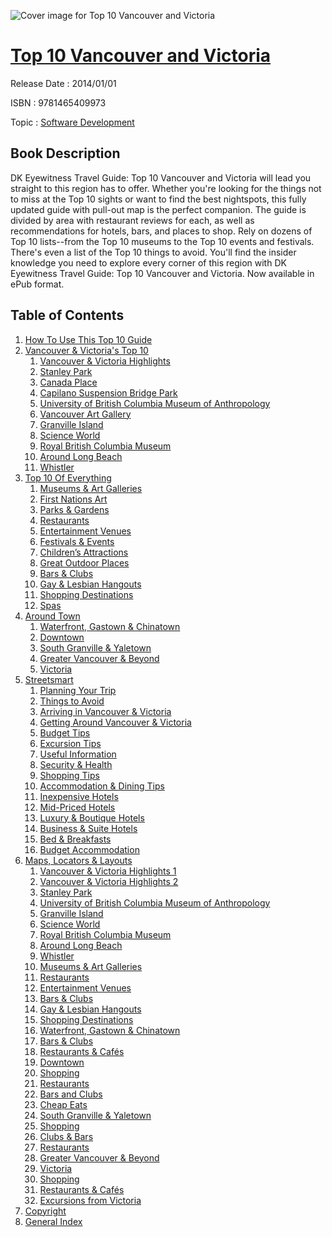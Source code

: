 ![Cover image for Top 10 Vancouver and Victoria](https://imgdetail.ebookreading.net/cover/cover/software_development/EB9781465409973.jpg)

[Top 10 Vancouver and Victoria](https://ebookreading.net/view/book/Top+10+Vancouver+and+Victoria-EB9781465409973_1.html "Top 10 Vancouver and Victoria")
====================================================================================================================

Release Date : 2014/01/01

ISBN : 9781465409973

Topic : [Software Development](https://ebookreading.net/search/category/software-development)

Book Description
-----------------

DK Eyewitness Travel Guide: Top 10 Vancouver and Victoria will lead you straight to this region has to offer. Whether you're looking for the things not to miss at the Top 10 sights or want to find the best nightspots, this fully updated guide with pull-out map is the perfect companion. 
The guide is divided by area with restaurant reviews for each, as well as recommendations for hotels, bars, and places to shop. Rely on dozens of Top 10 lists--from the Top 10 museums to the Top 10 events and festivals. There's even a list of the Top 10 things to avoid.
You'll find the insider knowledge you need to explore every corner of this region with DK Eyewitness Travel Guide: Top 10 Vancouver and Victoria.
Now available in ePub format.
              
Table of Contents
-----------------

1. [How To Use This Top 10 Guide](https://ebookreading.net/view/book/Top+10+Vancouver+and+Victoria-EB9781465409973_3.html)
1. [Vancouver &amp; Victoria&#39;s Top 10](https://ebookreading.net/view/book/Top+10+Vancouver+and+Victoria-EB9781465409973_4.html)
    1. [Vancouver &amp; Victoria Highlights](https://ebookreading.net/view/book/Top+10+Vancouver+and+Victoria-EB9781465409973_5.html)
    1. [Stanley Park](https://ebookreading.net/view/book/Top+10+Vancouver+and+Victoria-EB9781465409973_6.html)
    1. [Canada Place](https://ebookreading.net/view/book/Top+10+Vancouver+and+Victoria-EB9781465409973_7.html)
    1. [Capilano Suspension Bridge Park](https://ebookreading.net/view/book/Top+10+Vancouver+and+Victoria-EB9781465409973_8.html)
    1. [University of British Columbia Museum of Anthropology](https://ebookreading.net/view/book/Top+10+Vancouver+and+Victoria-EB9781465409973_9.html)
    1. [Vancouver Art Gallery](https://ebookreading.net/view/book/Top+10+Vancouver+and+Victoria-EB9781465409973_10.html)
    1. [Granville Island](https://ebookreading.net/view/book/Top+10+Vancouver+and+Victoria-EB9781465409973_11.html)
    1. [Science World](https://ebookreading.net/view/book/Top+10+Vancouver+and+Victoria-EB9781465409973_12.html)
    1. [Royal British Columbia Museum](https://ebookreading.net/view/book/Top+10+Vancouver+and+Victoria-EB9781465409973_13.html)
    1. [Around Long Beach](https://ebookreading.net/view/book/Top+10+Vancouver+and+Victoria-EB9781465409973_14.html)
    1. [Whistler](https://ebookreading.net/view/book/Top+10+Vancouver+and+Victoria-EB9781465409973_15.html)
1. [Top 10 Of Everything](https://ebookreading.net/view/book/Top+10+Vancouver+and+Victoria-EB9781465409973_16.html)
    1. [Museums &amp; Art Galleries](https://ebookreading.net/view/book/Top+10+Vancouver+and+Victoria-EB9781465409973_17.html)
    1. [First Nations Art](https://ebookreading.net/view/book/Top+10+Vancouver+and+Victoria-EB9781465409973_18.html)
    1. [Parks &amp; Gardens](https://ebookreading.net/view/book/Top+10+Vancouver+and+Victoria-EB9781465409973_19.html)
    1. [Restaurants](https://ebookreading.net/view/book/Top+10+Vancouver+and+Victoria-EB9781465409973_20.html)
    1. [Entertainment Venues](https://ebookreading.net/view/book/Top+10+Vancouver+and+Victoria-EB9781465409973_21.html)
    1. [Festivals &amp; Events](https://ebookreading.net/view/book/Top+10+Vancouver+and+Victoria-EB9781465409973_22.html)
    1. [Children’s Attractions](https://ebookreading.net/view/book/Top+10+Vancouver+and+Victoria-EB9781465409973_23.html)
    1. [Great Outdoor Places](https://ebookreading.net/view/book/Top+10+Vancouver+and+Victoria-EB9781465409973_24.html)
    1. [Bars &amp; Clubs](https://ebookreading.net/view/book/Top+10+Vancouver+and+Victoria-EB9781465409973_25.html)
    1. [Gay &amp; Lesbian Hangouts](https://ebookreading.net/view/book/Top+10+Vancouver+and+Victoria-EB9781465409973_26.html)
    1. [Shopping Destinations](https://ebookreading.net/view/book/Top+10+Vancouver+and+Victoria-EB9781465409973_27.html)
    1. [Spas](https://ebookreading.net/view/book/Top+10+Vancouver+and+Victoria-EB9781465409973_28.html)
1. [Around Town](https://ebookreading.net/view/book/Top+10+Vancouver+and+Victoria-EB9781465409973_29.html)
    1. [Waterfront, Gastown &amp; Chinatown](https://ebookreading.net/view/book/Top+10+Vancouver+and+Victoria-EB9781465409973_30.html)
    1. [Downtown](https://ebookreading.net/view/book/Top+10+Vancouver+and+Victoria-EB9781465409973_31.html)
    1. [South Granville &amp; Yaletown](https://ebookreading.net/view/book/Top+10+Vancouver+and+Victoria-EB9781465409973_32.html)
    1. [Greater Vancouver &amp; Beyond](https://ebookreading.net/view/book/Top+10+Vancouver+and+Victoria-EB9781465409973_33.html)
    1. [Victoria](https://ebookreading.net/view/book/Top+10+Vancouver+and+Victoria-EB9781465409973_34.html)
1. [Streetsmart](https://ebookreading.net/view/book/Top+10+Vancouver+and+Victoria-EB9781465409973_35.html)
    1. [Planning Your Trip](https://ebookreading.net/view/book/Top+10+Vancouver+and+Victoria-EB9781465409973_36.html)
    1. [Things to Avoid](https://ebookreading.net/view/book/Top+10+Vancouver+and+Victoria-EB9781465409973_37.html)
    1. [Arriving in Vancouver &amp; Victoria](https://ebookreading.net/view/book/Top+10+Vancouver+and+Victoria-EB9781465409973_38.html)
    1. [Getting Around Vancouver &amp; Victoria](https://ebookreading.net/view/book/Top+10+Vancouver+and+Victoria-EB9781465409973_39.html)
    1. [Budget Tips](https://ebookreading.net/view/book/Top+10+Vancouver+and+Victoria-EB9781465409973_40.html)
    1. [Excursion Tips](https://ebookreading.net/view/book/Top+10+Vancouver+and+Victoria-EB9781465409973_41.html)
    1. [Useful Information](https://ebookreading.net/view/book/Top+10+Vancouver+and+Victoria-EB9781465409973_42.html)
    1. [Security &amp; Health](https://ebookreading.net/view/book/Top+10+Vancouver+and+Victoria-EB9781465409973_43.html)
    1. [Shopping Tips](https://ebookreading.net/view/book/Top+10+Vancouver+and+Victoria-EB9781465409973_44.html)
    1. [Accommodation &amp; Dining Tips](https://ebookreading.net/view/book/Top+10+Vancouver+and+Victoria-EB9781465409973_45.html)
    1. [Inexpensive Hotels](https://ebookreading.net/view/book/Top+10+Vancouver+and+Victoria-EB9781465409973_46.html)
    1. [Mid-Priced Hotels](https://ebookreading.net/view/book/Top+10+Vancouver+and+Victoria-EB9781465409973_47.html)
    1. [Luxury &amp; Boutique Hotels](https://ebookreading.net/view/book/Top+10+Vancouver+and+Victoria-EB9781465409973_48.html)
    1. [Business &amp; Suite Hotels](https://ebookreading.net/view/book/Top+10+Vancouver+and+Victoria-EB9781465409973_49.html)
    1. [Bed &amp; Breakfasts](https://ebookreading.net/view/book/Top+10+Vancouver+and+Victoria-EB9781465409973_50.html)
    1. [Budget Accommodation](https://ebookreading.net/view/book/Top+10+Vancouver+and+Victoria-EB9781465409973_51.html)
1. [Maps, Locators &amp; Layouts](https://ebookreading.net/view/book/Top+10+Vancouver+and+Victoria-EB9781465409973_52.html)
    1. [Vancouver &amp; Victoria Highlights 1 ](https://ebookreading.net/view/book/Top+10+Vancouver+and+Victoria-EB9781465409973_52.html#TT_VANVIC006VANVIC_)
    1. [Vancouver &amp; Victoria Highlights 2 ](https://ebookreading.net/view/book/Top+10+Vancouver+and+Victoria-EB9781465409973_52.html#TT_VANVIC006VANVIC_)
    1. [Stanley Park ](https://ebookreading.net/view/book/Top+10+Vancouver+and+Victoria-EB9781465409973_52.html#TT_VANVIC008STAPAR_)
    1. [University of British Columbia Museum of Anthropology ](https://ebookreading.net/view/book/Top+10+Vancouver+and+Victoria-EB9781465409973_52.html#TT_VANVIC016UNIBRI_)
    1. [Granville Island ](https://ebookreading.net/view/book/Top+10+Vancouver+and+Victoria-EB9781465409973_52.html#TT_VANVIC020GRAISL_)
    1. [Science World ](https://ebookreading.net/view/book/Top+10+Vancouver+and+Victoria-EB9781465409973_52.html#TT_VANVIC022SCIWOR_)
    1. [Royal British Columbia Museum ](https://ebookreading.net/view/book/Top+10+Vancouver+and+Victoria-EB9781465409973_52.html#TT_VANVIC024ROYBRI_)
    1. [Around Long Beach ](https://ebookreading.net/view/book/Top+10+Vancouver+and+Victoria-EB9781465409973_52.html#TT_VANVIC026LONBEA_)
    1. [Whistler ](https://ebookreading.net/view/book/Top+10+Vancouver+and+Victoria-EB9781465409973_52.html#TT_VANVIC028WHISTL_)
    1. [Museums &amp; Art Galleries ](https://ebookreading.net/view/book/Top+10+Vancouver+and+Victoria-EB9781465409973_52.html#TT_VANVIC034MUSART_)
    1. [Restaurants ](https://ebookreading.net/view/book/Top+10+Vancouver+and+Victoria-EB9781465409973_52.html#TT_VANVIC040RESTAU_)
    1. [Entertainment Venues ](https://ebookreading.net/view/book/Top+10+Vancouver+and+Victoria-EB9781465409973_52.html#TT_VANVIC042ENTVEN_)
    1. [Bars &amp; Clubs ](https://ebookreading.net/view/book/Top+10+Vancouver+and+Victoria-EB9781465409973_52.html#TT_VANVIC050BARCLU_)
    1. [Gay &amp; Lesbian Hangouts ](https://ebookreading.net/view/book/Top+10+Vancouver+and+Victoria-EB9781465409973_52.html#TT_VANVIC052GAYLES_)
    1. [Shopping Destinations ](https://ebookreading.net/view/book/Top+10+Vancouver+and+Victoria-EB9781465409973_52.html#TT_VANVIC054SHODES_)
    1. [Waterfront, Gastown &amp; Chinatown ](https://ebookreading.net/view/book/Top+10+Vancouver+and+Victoria-EB9781465409973_52.html#TT_VANVIC060WATGAS_)
    1. [Bars &amp; Clubs ](https://ebookreading.net/view/book/Top+10+Vancouver+and+Victoria-EB9781465409973_52.html#TT_VANVIC064BARCLU_)
    1. [Restaurants &amp; Cafés ](https://ebookreading.net/view/book/Top+10+Vancouver+and+Victoria-EB9781465409973_52.html#TT_VANVIC065RESCAF_)
    1. [Downtown ](https://ebookreading.net/view/book/Top+10+Vancouver+and+Victoria-EB9781465409973_52.html#TT_VANVIC068DOWNTO_)
    1. [Shopping ](https://ebookreading.net/view/book/Top+10+Vancouver+and+Victoria-EB9781465409973_52.html#TT_VANVIC072SHOPPI_)
    1. [Restaurants ](https://ebookreading.net/view/book/Top+10+Vancouver+and+Victoria-EB9781465409973_52.html#TT_VANVIC073RESTAU_)
    1. [Bars and Clubs ](https://ebookreading.net/view/book/Top+10+Vancouver+and+Victoria-EB9781465409973_52.html#TT_VANVIC074BARCLU_)
    1. [Cheap Eats ](https://ebookreading.net/view/book/Top+10+Vancouver+and+Victoria-EB9781465409973_52.html#TT_VANVIC075CHEEAT_)
    1. [South Granville &amp; Yaletown ](https://ebookreading.net/view/book/Top+10+Vancouver+and+Victoria-EB9781465409973_52.html#TT_VANVIC076SOUGRA_)
    1. [Shopping ](https://ebookreading.net/view/book/Top+10+Vancouver+and+Victoria-EB9781465409973_52.html#TT_VANVIC081SHOPPI_)
    1. [Clubs &amp; Bars ](https://ebookreading.net/view/book/Top+10+Vancouver+and+Victoria-EB9781465409973_52.html#TT_VANVIC082CLUBAR_)
    1. [Restaurants ](https://ebookreading.net/view/book/Top+10+Vancouver+and+Victoria-EB9781465409973_52.html#TT_VANVIC083RESTAU_)
    1. [Greater Vancouver &amp; Beyond ](https://ebookreading.net/view/book/Top+10+Vancouver+and+Victoria-EB9781465409973_52.html#TT_VANVIC084GREVAN_)
    1. [Victoria ](https://ebookreading.net/view/book/Top+10+Vancouver+and+Victoria-EB9781465409973_52.html#TT_VANVIC094VICTOR_)
    1. [Shopping ](https://ebookreading.net/view/book/Top+10+Vancouver+and+Victoria-EB9781465409973_52.html#TT_VANVIC098SHOPPI_)
    1. [Restaurants &amp; Cafés ](https://ebookreading.net/view/book/Top+10+Vancouver+and+Victoria-EB9781465409973_52.html#TT_VANVIC099RESCAF_)
    1. [Excursions from Victoria ](https://ebookreading.net/view/book/Top+10+Vancouver+and+Victoria-EB9781465409973_52.html#TT_VANVIC100EXCVIC_)
1. [Copyright](https://ebookreading.net/view/book/Top+10+Vancouver+and+Victoria-EB9781465409973_53.html)
1. [General Index](https://ebookreading.net/view/book/Top+10+Vancouver+and+Victoria-EB9781465409973_54.html)
